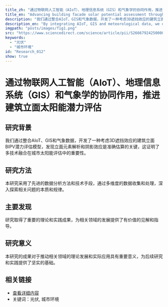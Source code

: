 ```yaml
---
title_zh: "通过物联网人工智能（AIoT）、地理信息系统（GIS）和气象学的协同作用，推进建筑立面太阳能潜力评估"
title_en: "Advancing building facade solar potential assessment through AIoT, GIS, and meteorology synergy"
description: "我们通过整合AIoT、GIS和气象数据，开发了一种考虑3D遮挡效应的建筑立面BIPV潜力评估模型，发现立面元素解析和阴影效应是准确估算的关键，这证明了多技术融合在城市太阳能评估中的重要性。"
description_en: "By integrating AIoT, GIS and meteorological data, we developed a model to assess facade BIPV potential considering 3D occlusion effects, finding that facade element parsing and shadow effects are key to accurate estimation, which demonstrates the importance of multi-technology integration in urban solar assessment."
imgpath: "posts/images/fig1.png"
src: "https://www.sciencedirect.com/science/article/pii/S266679242500006X"
keywords:
  - "光伏"
  - "城市环境"
id: "Research_012"
show: true
---
```


# 通过物联网人工智能（AIoT）、地理信息系统（GIS）和气象学的协同作用，推进建筑立面太阳能潜力评估
## 研究背景

我们通过整合AIoT、GIS和气象数据，开发了一种考虑3D遮挡效应的建筑立面BIPV潜力评估模型，发现立面元素解析和阴影效应是准确估算的关键，这证明了多技术融合在城市太阳能评估中的重要性。

## 研究方法

本研究采用了先进的数据分析方法和技术手段，通过多维度的数据收集和处理，深入探索相关问题的本质和规律。

## 主要发现

研究取得了重要的理论和实践成果，为相关领域的发展提供了有价值的见解和指导。

## 研究意义

本研究的成果对于推动相关领域的理论发展和实际应用具有重要意义，为后续研究和实践提供了坚实的基础。

## 相关链接

- [查看详细内容](https://www.sciencedirect.com/science/article/pii/S266679242500006X)
- 关键词：光伏, 城市环境
